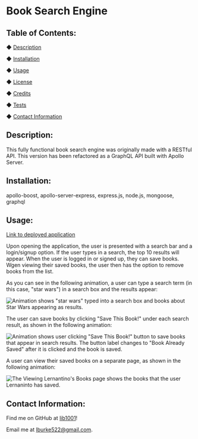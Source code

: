 
# Book Search Engine

## 

## Table of Contents:
◆ [Description](#description)

◆ [Installation](#installation)

◆ [Usage](#usage)

◆ [License](#license)

◆ [Credits](#credits)

◆ [Tests](#tests)

◆ [Contact Information](#contact-information)

## Description:

This fully functional book search engine was originally made with a RESTful API. This version has been refactored as a GraphQL API built with Apollo Server.

## Installation:

apollo-boost, apollo-server-express, express.js, node.js, mongoose, graphql

## Usage:

[Link to deployed application](https://lb-book-search.herokuapp.com/)

Upon opening the application, the user is presented with a search bar and a login/signup option. If the user types in a search, the top 10 results will appear. When the user is logged in or signed up, they can save books. Wgen viewing their saved books, the user then has the option to remove books from the list.

As you can see in the following animation, a user can type a search term (in this case, "star wars") in a search box and the results appear:

![Animation shows "star wars" typed into a search box and books about Star Wars appearing as results.](./Assets/21-mern-homework-demo-01.gif)

The user can save books by clicking "Save This Book!" under each search result, as shown in the following animation:

![Animation shows user clicking "Save This Book!" button to save books that appear in search results. The button label changes to "Book Already Saved" after it is clicked and the book is saved.](./Assets/21-mern-homework-demo-02.gif)

A user can view their saved books on a separate page, as shown in the following animation:

![The Viewing Lernantino's Books page shows the books that the user Lernaninto has saved.](./Assets/21-mern-homework-demo-03.gif)

## Contact Information:

Find me on GitHub at [lib1001](https://github.com/lib1001)!

Email me at [lburke522@gmail.com](mailTo:lburke522@gmail.com).
